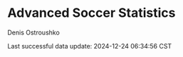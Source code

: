 # Advanced Soccer Statistics
Denis Ostroushko

<!-- gfm -->

Last successful data update: 2024-12-24 06:34:56 CST
